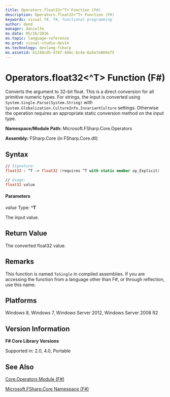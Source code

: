```yaml
---
title: Operators.float32<^T> Function (F#)
description: Operators.float32<^T> Function (F#)
keywords: visual f#, f#, functional programming
author: dend
manager: danielfe
ms.date: 05/16/2016
ms.topic: language-reference
ms.prod: visual-studio-dev14
ms.technology: devlang-fsharp
ms.assetid: b1248cd5-4787-446c-bc4e-6a5e7e804ef5
---
```


# Operators.float32<^T> Function (F#)

Converts the argument to 32-bit float. This is a direct conversion for all primitive numeric types. For strings, the input is converted using `System.Single.Parse(System.String)` with `System.Globalization.CultureInfo.InvariantCulture` settings. Otherwise the operation requires an appropriate static conversion method on the input type.

**Namespace/Module Path:** Microsoft.FSharp.Core.Operators

**Assembly:** FSharp.Core (in FSharp.Core.dll)


## Syntax

```fsharp
// Signature:
float32 : ^T -> float32 (requires ^T with static member op_Explicit)

// Usage:
float32 value
```

#### Parameters
*value*
Type: **^T**


The input value.

## Return Value

The converted float32 value.

## Remarks
This function is named `ToSingle` in compiled assemblies. If you are accessing the function from a language other than F#, or through reflection, use this name.

## Platforms
Windows 8, Windows 7, Windows Server 2012, Windows Server 2008 R2

## Version Information
**F# Core Library Versions**

Supported in: 2.0, 4.0, Portable

## See Also
[Core.Operators Module &#40;F&#35;&#41;](Core.Operators-Module-%5BFSharp%5D.md)

[Microsoft.FSharp.Core Namespace &#40;F&#35;&#41;](Microsoft.FSharp.Core-Namespace-%5BFSharp%5D.md)
